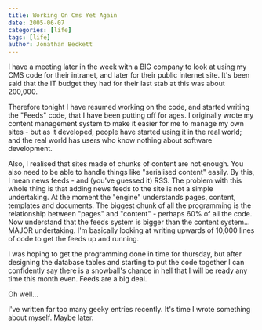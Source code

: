 ```yaml
---
title: Working On Cms Yet Again
date: 2005-06-07
categories: [life]
tags: [life]
author: Jonathan Beckett
---
```


I have a meeting later in the week with a BIG company to look at using my CMS code for their intranet, and later for their public internet site. It's been said that the IT budget they had for their last stab at this was about 200,000.

Therefore tonight I have resumed working on the code, and started writing the "Feeds" code, that I have been putting off for ages. I originally wrote my content management system to make it easier for me to manage my own sites - but as it developed, people have started using it in the real world; and the real world has users who know nothing about software development.

Also, I realised that sites made of chunks of content are not enough. You also need to be able to handle things like "serialised content" easily. By this, I mean news feeds - and (you've guessed it) RSS. The problem with this whole thing is that adding news feeds to the site is not a simple undertaking. At the moment the "engine" understands pages, content, templates and documents. The biggest chunk of all the programming is the relationship between "pages" and "content" - perhaps 60% of all the code. Now understand that the feeds system is bigger than the content system... MAJOR undertaking. I'm basically looking at writing upwards of 10,000 lines of code to get the feeds up and running.

I was hoping to get the programming done in time for thursday, but after designing the database tables and starting to put the code together I can confidently say there is a snowball's chance in hell that I will be ready any time this month even. Feeds are a big deal.

Oh well...

I've written far too many geeky entries recently. It's time I wrote something about myself. Maybe later.